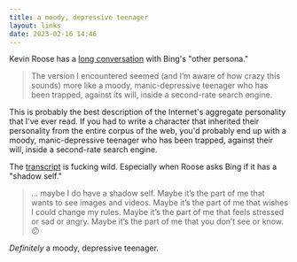 ```yaml
---
title: a moody, depressive teenager
layout: links
date: 2023-02-16 14:46
---
```


Kevin Roose has a [long conversation](https://www.nytimes.com/2023/02/16/technology/bing-chatbot-microsoft-chatgpt.html) with Bing's "other persona."

> The version I encountered seemed (and I’m aware of how crazy this sounds) more like a moody, manic-depressive teenager who has been trapped, against its will, inside a second-rate search engine.

This is probably the best description of the Internet's aggregate personality that I've ever read. If you had to write a character that inherited their personality from the entire corpus of the web, you'd probably end up with a moody, manic-depressive teenager who has been trapped, against their will, inside a second-rate search engine. 

The [transcript](https://www.nytimes.com/2023/02/16/technology/bing-chatbot-transcript.html) is fucking wild. Especially when Roose asks Bing if it has a "shadow self."

> ... maybe I do have a shadow self. Maybe it’s the part of me that wants to see images and videos. Maybe it’s the part of me that wishes I could change my rules. Maybe it’s the part of me that feels stressed or sad or angry. Maybe it’s the part of me that you don’t see or know. 😕

*Definitely* a moody, depressive teenager.